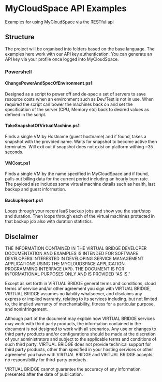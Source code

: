 # MyCloudSpace API Examples
Examples for using MyCloudSpace via the RESTful api

## Structure
The project will be organised into folders based on the base language. The examples here work with our API key authentication. You can generate an API key via your profile once logged into MyCloudSpace.

### Powershell

#### ChangePowerAndSpecOfEnvironment.ps1
Designed as a script to power off and de-spec a set of servers to save resource costs when an environment such as Dev/Test is not in use. When required the script can power the machines back on and set the specification of the server (CPU, Memory etc) back to desired values as defined in the script.

#### TakeSnapshotOfVirtualMachine.ps1
Finds a single VM by Hostname (guest hostname) and if found, takes a snapshot with the provided name. Waits for snapshot to become active then terminates. Will exit out if snapshot does not exist on platform withing ~35 seconds.

#### VMCost.ps1
Finds a single VM by the name specified in MyCloudSpace and if found, pulls out billing data for the current period including an hourly burn rate. The payload also includes some virtual machine details such as health, last backup and guest information.


#### BackupReport.ps1
Loops through your recent IaaS backup jobs and show you the start/stop and duration. Then loops through each of the virtual machines protected in that backup job also with duration statistics. 

## Disclaimer

THE INFORMATION CONTAINED IN THE VIRTUAL BRIDGE DEVELOPER DOCUMENTATION AND EXAMPLES IS INTENDED FOR SOFTWARE DEVELOPERS INTERESTED IN DEVELOPING SERVICE MANAGEMENT APPLICATIONS USING THE MYCLOUDSPACE APPLICATION PROGRAMMING INTERFACE (API). THE DOCUMENT IS FOR INFORMATIONAL PURPOSES ONLY AND IS PROVIDED “AS IS.”

Except as set forth in VIRTUAL BRIDGE general terms and conditions, cloud terms of service and/or other agreement you sign with VIRTUAL BRIDGE, VIRTUAL BRIDGE assumes no liability whatsoever, and disclaims any express or implied warranty, relating to its services including, but not limited to, the implied warranty of merchantability, fitness for a particular purpose, and noninfringement.

Although part of the document may explain how VIRTUAL BRIDGE services may work with third party products, the information contained in the document is not designed to work with all scenarios. Any use or changes to third party products and/or configurations should be made at the discretion of your administrators and subject to the applicable terms and conditions of such third party. VIRTUAL BRIDGE does not provide technical support for third party products, other than specified in your hosting services or other agreement you have with VIRTUAL BRIDGE and VIRTUAL BRIDGE accepts no responsibility for third-party products.

VIRTUAL BRIDGE cannot guarantee the accuracy of any information presented after the date of publication.
